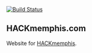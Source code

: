 [![Build Status](https://travis-ci.org/HackMemphis/HACKmemphis.com.svg?branch=master)](https://travis-ci.org/HackMemphis/HACKmemphis.com)

## HACKmemphis.com

Website for [HACKmemphis](http://www.HACKmemphis.com).